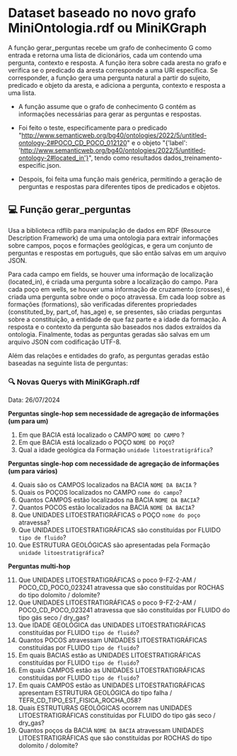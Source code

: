 # Dataset baseado no novo grafo MiniOntologia.rdf ou MiniKGraph 

A função gerar_perguntas recebe um grafo de conhecimento G como entrada e retorna uma lista de dicionários, cada um contendo uma pergunta, contexto e resposta. A função itera sobre cada aresta no grafo e verifica se o predicado da aresta corresponde a uma URI específica. Se corresponder, a função gera uma pergunta natural a partir do sujeito, predicado e objeto da aresta, e adiciona a pergunta, contexto e resposta a uma lista.

- A função assume que o grafo de conhecimento G contém as informações necessárias para gerar as perguntas e respostas.

- Foi feito o teste, especificamente para o predicado "http://www.semanticweb.org/bg40/ontologies/2022/5/untitled-ontology-2#POCO_CD_POCO_012120" e o objeto "{'label': 'http://www.semanticweb.org/bg40/ontologies/2022/5/untitled-ontology-2#located_in'}", tendo como resultados dados_treinamento-especific.json.

- Despois, foi feita uma função mais genérica, permitindo a geração de perguntas e respostas para diferentes tipos de predicados e objetos.

## 💻 Função gerar_perguntas

Usa a biblioteca rdflib para manipulação de dados em RDF (Resource Description Framework) de uma uma ontologia para extrair informações sobre campos, poços e formações geológicas, e gera um conjunto de perguntas e respostas em português, que são então salvas em um arquivo JSON.

Para cada campo em fields, se houver uma informação de localização (located_in), é criada uma pergunta sobre a localização do campo. Para cada poço em wells, se houver uma informação de cruzamento (crosses), é criada uma pergunta sobre onde o poço atravessa. Em cada loop sobre as formações (formations), são verificadas diferentes propriedades (constituted_by, part_of, has_age) e, se presentes, são criadas perguntas sobre a constituição, a entidade de que faz parte e a idade da formação. A resposta e o contexto da pergunta são baseados nos dados extraídos da ontologia. Finalmente, todas as perguntas geradas são salvas em um arquivo JSON com codificação UTF-8.

Além das relações e entidades do grafo, as perguntas geradas estão baseadas na seguinte lista de perguntas:

### **🔍 Novas Querys with MiniKGraph.rdf** 
Data: 26/07/2024

**Perguntas single-hop sem necessidade de agregação de informações (um para um)**
1.   Em que BACIA está localizado o CAMPO `NOME DO CAMPO` ?
2.   Em que BACIA está localizado o POÇO `NOME DO POÇO`?
3.   Qual a idade geológica da Formação `unidade litoestratigráfica`?

**Perguntas single-hop com necessidade de agregação de informações (um para vários)**

4.   Quais são os CAMPOS localizados na BACIA `NOME DA BACIA` ?
5.   Quais os POÇOS localizados no CAMPO `nome do campo`?
6.   Quantos CAMPOS estão localizados na BACIA `NOME DA BACIA`?
7.   Quantos POCOS estão localizados na BACIA `NOME DA BACIA`?
8.   Que UNIDADES LITOESTRATIGRÁFICAS o POÇO `nome do poço` atravessa?
9.   Que UNIDADES LITOESTRATIGRÁFICAS são constituídas por FLUIDO `tipo de fluido`?
10.   Que ESTRUTURA GEOLÓGICAS são apresentadas pela Formação `unidade litoestratigráfica`?

**Perguntas multi-hop**

11. Que UNIDADES LITOESTRATIGRÁFICAS o poco 9-FZ-2-AM / POCO_CD_POCO_023241 atravessa que são constituídas por ROCHAS do tipo dolomito / dolomite?
12.   Que UNIDADES LITOESTRATIGRÁFICAS o poco 9-FZ-2-AM / POCO_CD_POCO_023241 atravessa que são constituídas por FLUIDO do tipo gás seco / dry_gas?
13.   Que IDADE GEOLÓGICA das UNIDADES LITOESTRATIGRÁFICAS constituídas por FLUIDO `tipo de fluido`?
14.   Quantos POCOS atravessam UNIDADES LITOESTRATIGRÁFICAS constituídas por FLUIDO `tipo de fluido`?
15.   Em quais BACIAS estão as UNIDADES LITOESTRATIGRÁFICAS constituídas por FLUIDO `tipo de fluido`?
16.   Em quais CAMPOS estão as UNIDADES LITOESTRATIGRÁFICAS constituídas por FLUIDO `tipo de fluido`?
17.   Em quais CAMPOS estão as UNIDADES LITOESTRATIGRÁFICAS apresentam ESTRUTURA GEOLÓGICA do tipo falha / TEFR_CD_TIPO_EST_FISICA_ROCHA_058?
18.   Quais ESTRUTURAS GEOLÓGICAS ocorrem nas UNIDADES LITOESTRATIGRÁFICAS constituídas por FLUIDO do tipo gás seco / dry_gas?
19.   Quantos poços da BACIA `NOME DA BACIA` atravessam UNIDADES LITOESTRATIGRÁFICAS que são constituídas por ROCHAS do tipo dolomito / dolomite?
